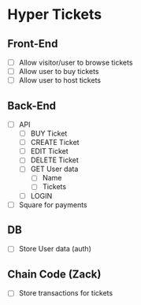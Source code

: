 # Hyper Tickets

## Front-End
- [ ] Allow visitor/user to browse tickets
- [ ] Allow user to buy tickets
- [ ] Allow user to host tickets

## Back-End
- [ ] API
    - [ ] BUY Ticket
    - [ ] CREATE Ticket
    - [ ] EDIT Ticket
    - [ ] DELETE Ticket
    - [ ] GET User data
      - [ ] Name
      - [ ] Tickets
    - [ ] LOGIN
- [ ] Square for payments

## DB
- [ ] Store User data (auth)

## Chain Code (Zack)
- [ ] Store transactions for tickets
